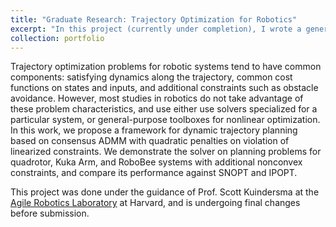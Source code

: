 ```yaml
---
title: "Graduate Research: Trajectory Optimization for Robotics"
excerpt: "In this project (currently under completion), I wrote a general-purpose solver for trajectory optimization which took advantage of the consistent structure of problems within robotics to improve speed and robustness. <br/><img src='/images/robobee_traj.pdf'>"
collection: portfolio
---
```


Trajectory optimization problems for robotic systems tend to have common components: satisfying dynamics along the trajectory, common cost functions on states and inputs, and additional constraints such as obstacle avoidance. However, most studies in robotics do not take advantage of these problem characteristics, and use either use solvers specialized for a particular system, or general-purpose toolboxes for nonlinear optimization.
In this work, we propose a framework for dynamic trajectory planning based on consensus ADMM with quadratic penalties on violation of linearized constraints. We demonstrate the solver on planning problems for quadrotor, Kuka Arm, and RoboBee systems with additional nonconvex constraints, and compare its performance against SNOPT and IPOPT.  

This project was done under the guidance of Prof. Scott Kuindersma at the [Agile Robotics Laboratory](https://agile.seas.harvard.edu/) at Harvard, and is undergoing final changes before submission.
